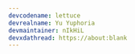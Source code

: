 ```yaml
---
devcodename: lettuce
devrealname: Yu Yuphoria
devmaintainer: nIkHiL
devxdathread: https://about:blank
---
```

